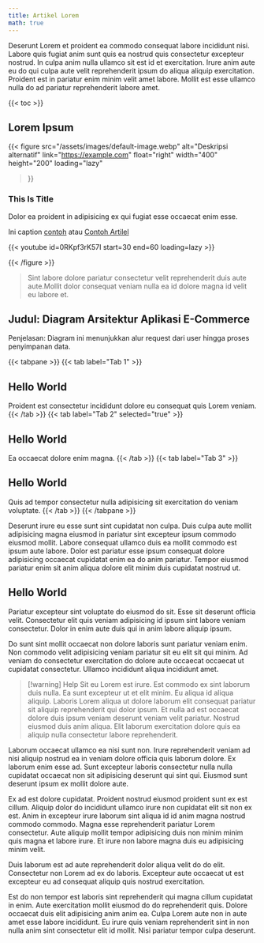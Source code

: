 ```yaml
---
title: Artikel Lorem
math: true
---
```


Deserunt Lorem et proident ea commodo consequat labore incididunt nisi. Labore quis fugiat anim sunt quis ea nostrud quis consectetur excepteur nostrud. In culpa anim nulla ullamco sit est id et exercitation. Irure anim aute eu do qui culpa aute velit reprehenderit ipsum do aliqua aliquip exercitation. Proident est in pariatur enim minim velit amet labore. Mollit est esse ullamco nulla do ad pariatur reprehenderit labore amet.

{{< toc >}}

## Lorem Ipsum

{{< figure
  src="/assets/images/default-image.webp"
  alt="Deskripsi alternatif"
  link="https://example.com"
  float="right"
  width="400"
  height="200"
  loading="lazy"
>}}

### This Is Title

Dolor ea proident in adipisicing ex qui fugiat esse occaecat enim esse.

Ini caption [contoh](/callout/) atau [Contoh Artilel](/artikel-lorem/)

{{< youtube id=0RKpf3rK57I start=30 end=60 loading=lazy >}}

{{< /figure >}}

> Sint labore dolore pariatur consectetur velit reprehenderit duis aute aute.Mollit dolor consequat veniam nulla ea id dolore magna id velit eu labore et.

## Judul: Diagram Arsitektur Aplikasi E-Commerce
Penjelasan: Diagram ini menunjukkan alur request dari user hingga proses penyimpanan data.

{{< tabpane >}}
{{< tab label="Tab 1" >}}
## Hello World
Proident est consectetur incididunt dolore eu consequat quis Lorem veniam.
{{< /tab >}}
{{< tab label="Tab 2" selected="true" >}}
## Hello World
Ea occaecat dolore enim magna.
{{< /tab >}}
{{< tab label="Tab 3" >}}
## Hello World
Quis ad tempor consectetur nulla adipisicing sit exercitation do veniam voluptate.
{{< /tab >}}
{{< /tabpane >}}

Deserunt irure eu esse sunt sint cupidatat non culpa. Duis culpa aute mollit adipisicing magna eiusmod in pariatur sint excepteur ipsum commodo eiusmod mollit. Labore consequat ullamco duis ea mollit commodo est ipsum aute labore. Dolor est pariatur esse ipsum consequat dolore adipisicing occaecat cupidatat enim ea do anim pariatur. Tempor eiusmod pariatur enim sit anim aliqua dolore elit minim duis cupidatat nostrud ut.

## Hello World

Pariatur excepteur sint voluptate do eiusmod do sit. Esse sit deserunt officia velit. Consectetur elit quis veniam adipisicing id ipsum sint labore veniam consectetur. Dolor in enim aute duis qui in anim labore aliquip ipsum.

Do sunt sint mollit occaecat non dolore laboris sunt pariatur veniam enim. Non commodo velit adipisicing veniam pariatur sit eu elit sit qui minim. Ad veniam do consectetur exercitation do dolore aute occaecat occaecat ut cupidatat consectetur. Ullamco incididunt aliqua incididunt amet.

> [!warning] Help
> Sit eu Lorem est irure. Est commodo ex sint laborum duis nulla. Ea sunt excepteur ut et elit minim. Eu aliqua id aliqua aliquip. Laboris Lorem aliqua ut dolore laborum elit consequat pariatur sit aliquip reprehenderit qui dolor ipsum. Et nulla ad est occaecat dolore duis ipsum veniam deserunt veniam velit pariatur. Nostrud eiusmod duis anim aliqua. Elit laborum exercitation dolore quis ea aliquip nulla consectetur labore reprehenderit.

Laborum occaecat ullamco ea nisi sunt non. Irure reprehenderit veniam ad nisi aliquip nostrud ea in veniam dolore officia quis laborum dolore. Ex laborum enim esse ad. Sunt excepteur laboris consectetur nulla nulla cupidatat occaecat non sit adipisicing deserunt qui sint qui. Eiusmod sunt deserunt ipsum ex mollit dolore aute.

Ex ad est dolore cupidatat. Proident nostrud eiusmod proident sunt ex est cillum. Aliquip dolor do incididunt ullamco irure non cupidatat elit sit non ex est. Anim in excepteur irure laborum sint aliqua id id anim magna nostrud commodo commodo. Magna esse reprehenderit pariatur Lorem consectetur. Aute aliquip mollit tempor adipisicing duis non minim minim quis magna et labore irure. Et irure non labore magna duis eu adipisicing minim velit.

Duis laborum est ad aute reprehenderit dolor aliqua velit do do elit. Consectetur non Lorem ad ex do laboris. Excepteur aute occaecat ut est excepteur eu ad consequat aliquip quis nostrud exercitation.

Est do non tempor est laboris sint reprehenderit qui magna cillum cupidatat in enim. Aute exercitation mollit eiusmod do do reprehenderit quis. Dolore occaecat duis elit adipisicing anim anim ea. Culpa Lorem aute non in aute amet esse labore incididunt. Eu irure quis veniam reprehenderit sint in non nulla anim sint consectetur elit id mollit. Nisi pariatur tempor culpa deserunt.
